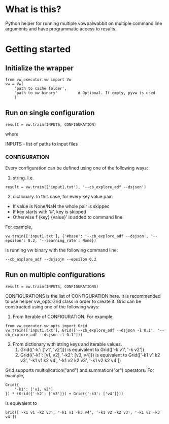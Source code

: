 # What is this?
Python helper for running multiple vowpalwabbit on multiple command line arguments and have programmatic access to results.

# Getting started
## Initialize the wrapper
```
from vw_executor.vw import Vw
vw = Vw(
    'path to cache folder',
    'path to vw binary'         # Optional. If empty, pyvw is used
    )
```

## Run on single configuration
```
result = vw.train(INPUTS, CONFIGURATION)
```
where

INPUTS - list of paths to input files


### CONFIGURATION

Every configuration can be defined using one of the following ways:
1. string. I.e.
```
result = vw.train(['input1.txt'], '--cb_explore_adf --dsjson')
```
2. dictionary. In this case, for every key value pair:

- If value is None/NaN the whole pair is skippec
- If key starts with '#', key is skipped
- Otherwise f'{key} {value}' is added to command line

For example,
```
vw.train(['input1.txt'], {'#base': '--cb_explore_adf --dsjson', '--epsilon': 0.2, '--learning_rate': None})
```
is running vw binary with the following command line:
```
--cb_explore_adf --dsjsojn --epsilon 0.2
```

## Run on multiple configurations
```
result = vw.train(INPUTS, CONFIGURATIONS)
```
CONFIGURATIONS is the list of CONFIGURATION here. It is recommended to use helper vw_opts.Grid class in order to create it.
Grid can be constructed using one of the following ways:
1. From Iterable of CONFIGURATION. For example,
```
from vw_executor.vw_opts import Grid
vw.train(['input1.txt'], Grid(['--cb_explore_adf --dsjson -l 0.1', '--cb_explore_adf --dsjson -l 0.1']))
```

2. From dictionary with string keys and iterable values.
    1. Grid({'-k': ['v1', 'v2']}) is equivalent to Grid(['-k v1', '-k v2'])
    2. Grid({'-k1': [v1, v2], '-k2': [v3, v4]}) is equivalent to Grid(['-k1 v1 k2 v3', '-k1 v1 k2 v4', '-k1 v2 k2 v3', '-k1 v2 k2 v4'])

Grid supports multiplication("and") and summation("or") operators.
For example,
```
Grid({
    '-k1': ['v1, v2']
}) * (Grid({'-k2': ['v3']}) + Grid({'-k3': ['v4']}))
```
is equivalent to
```
Grid(['-k1 v1 -k2 v3', '-k1 v1 -k3 v4', '-k1 v2 -k2 v3', '-k1 v2 -k3 v4'])
```

